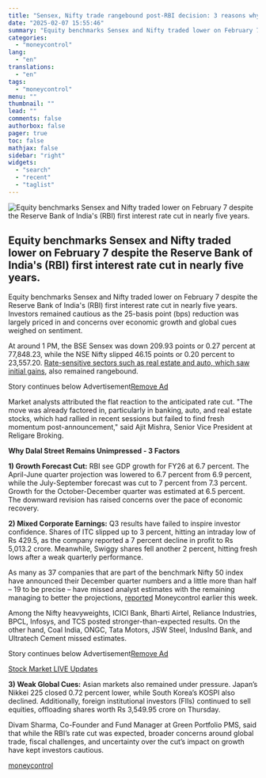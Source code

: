 ```yaml
---
title: "Sensex, Nifty trade rangebound post-RBI decision: 3 reasons why D-Street isn't cheering first rate cut in 5 years"
date: "2025-02-07 15:55:46"
summary: "Equity benchmarks Sensex and Nifty traded lower on February 7 despite the Reserve Bank of India's (RBI) first interest rate cut in nearly five years. Equity benchmarks Sensex and Nifty traded lower on February 7 despite the Reserve Bank of India's (RBI) first interest rate cut in nearly five years...."
categories:
  - "moneycontrol"
lang:
  - "en"
translations:
  - "en"
tags:
  - "moneycontrol"
menu: ""
thumbnail: ""
lead: ""
comments: false
authorbox: false
pager: true
toc: false
mathjax: false
sidebar: "right"
widgets:
  - "search"
  - "recent"
  - "taglist"
---
```


![Equity benchmarks Sensex and Nifty traded lower on February 7 despite the Reserve Bank of India's (RBI) first interest rate cut in nearly five years.](//stat1.moneycontrol.com/mcnews//images/grey_bg.gif "Equity benchmarks Sensex and Nifty traded lower on February 7 despite the Reserve Bank of India's (RBI) first interest rate cut in nearly five years.")

Equity benchmarks Sensex and Nifty traded lower on February 7 despite the Reserve Bank of India's (RBI) first interest rate cut in nearly five years.
-----------------------------------------------------------------------------------------------------------------------------------------------------

 

Equity benchmarks Sensex and Nifty traded lower on February 7 despite the Reserve Bank of India's (RBI) first interest rate cut in nearly five years. Investors remained cautious as the 25-basis point (bps) reduction was largely priced in and concerns over economic growth and global cues weighed on sentiment.

At around 1 PM, the BSE Sensex was down 209.93 points or 0.27 percent at 77,848.23, while the NSE Nifty slipped 46.15 points or 0.20 percent to 23,557.20. [Rate-sensitive sectors such as real estate and auto, which saw initial gains](https://www.moneycontrol.com/news/business/markets/nifty-realty-rises-1-6-as-rbi-cuts-policy-rate-by-25-bps-lodha-godrej-properties-rises-up-to-3-12933326.html#google_vignette), also remained rangebound.

Story continues below Advertisement[Remove Ad](https://www.moneycontrol.com/promos/pro.php)

Market analysts attributed the flat reaction to the anticipated rate cut. "The move was already factored in, particularly in banking, auto, and real estate stocks, which had rallied in recent sessions but failed to find fresh momentum post-announcement," said Ajit Mishra, Senior Vice President at Religare Broking.

**Why Dalal Street Remains Unimpressed - 3 Factors**

**1) Growth Forecast Cut:** RBI see GDP growth for FY26 at 6.7 percent. The April-June quarter projection was lowered to 6.7 percent from 6.9 percent, while the July-September forecast was cut to 7 percent from 7.3 percent. Growth for the October-December quarter was estimated at 6.5 percent. The downward revision has raised concerns over the pace of economic recovery.

**2) Mixed Corporate Earnings:** Q3 results have failed to inspire investor confidence. Shares of ITC slipped up to 3 percent, hitting an intraday low of Rs 429.5, as the company reported a 7 percent decline in profit to Rs 5,013.2 crore. Meanwhile, Swiggy shares fell another 2 percent, hitting fresh lows after a weak quarterly performance.

As many as 37 companies that are part of the benchmark Nifty 50 index have announced their December quarter numbers and a little more than half – 19 to be precise – have missed analyst estimates with the remaining managing to better the projections, [reported](https://www.moneycontrol.com/news/business/earnings/nifty-50-q3-27-firms-see-yoy-profit-growth-28-report-revenue-rise-12931340.html) Moneycontrol earlier this week.

Among the Nifty heavyweights, ICICI Bank, Bharti Airtel, Reliance Industries, BPCL, Infosys, and TCS posted stronger-than-expected results. On the other hand, Coal India, ONGC, Tata Motors, JSW Steel, IndusInd Bank, and Ultratech Cement missed estimates.

Story continues below Advertisement[Remove Ad](https://www.moneycontrol.com/promos/pro.php)

[Stock Market LIVE Updates](https://www.moneycontrol.com/news/business/markets/stock-market-live-sensex-nifty-50-share-price-gift-nifty-latest-updates-07-02-2025-liveblog-12932998.html)

**3) Weak Global Cues:** Asian markets also remained under pressure. Japan’s Nikkei 225 closed 0.72 percent lower, while South Korea’s KOSPI also declined. Additionally, foreign institutional investors (FIIs) continued to sell equities, offloading shares worth Rs 3,549.95 crore on Thursday.

Divam Sharma, Co-Founder and Fund Manager at Green Portfolio PMS, said that while the RBI’s rate cut was expected, broader concerns around global trade, fiscal challenges, and uncertainty over the cut’s impact on growth have kept investors cautious.

[moneycontrol](https://www.moneycontrol.com/news/business/markets/sensex-nifty-trade-rangebound-post-rbi-decision-3-reasons-why-d-street-isn-t-cheering-first-rate-cut-in-5-years-12933447.html)
